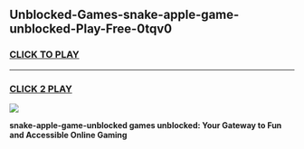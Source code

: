 
## Unblocked-Games-snake-apple-game-unblocked-Play-Free-0tqv0
<h3>
<a href="https://premium76.site?title=snake-apple-game-unblocked&ref=19M">CLICK TO PLAY</a></h3>
<hr>

<h3>
<a href="https://premium76.site?title=snake-apple-game-unblocked&ref=19M">CLICK 2 PLAY</a>
  
</h3>

<a href="https://premium76.site?title=snake-apple-game-unblocked&ref=19M"><img src="https://clearcache.store/games.png"></a>


**snake-apple-game-unblocked games unblocked: Your Gateway to Fun and Accessible Online Gaming**
